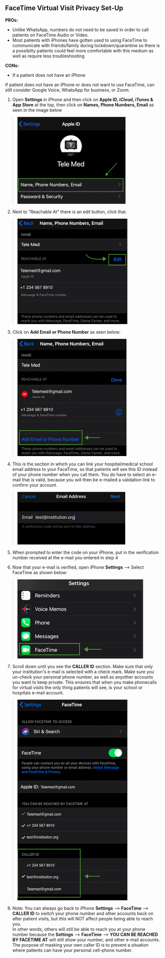 ## FaceTime Virtual Visit Privacy Set-Up

**PROs:** 
* Unlike WhatsApp, numbers do not need to be saved in order to call patients on FaceTime Audio or Video.
* Most patients with iPhones have gotten used to using FaceTime to communicate with friends/family during lockdown/quarantine so there is a possibilty patients could feel more comfortable with this medium as well as require less troubleshooting

**CONs:**
* If a patient does not have an iPhone

If patient does not have an iPhone or does not want to use FaceTime, can still consider Google Voice, WhatsApp for business, or Zoom.


1. Open **Settings** in iPhone and then click on **Apple ID, iCloud, iTunes & App Store** at the top, then click on **Names, Phone Numbers, Email** as seen in the image below


> ![FTstep1](https://github.com/Shreya-L/Piloting-Ambulatory-Virtual-Visits-MedEd/blob/master/Figures/FTstep1.png)

2. Next to "Reachable At" there is an edit button, click that.

> ![FTstep2](https://github.com/Shreya-L/Piloting-Ambulatory-Virtual-Visits-MedEd/blob/master/Figures/FTstep2.png)

3. Click on **Add Email or Phone Number** as seen below:

> ![FTstep3](https://github.com/Shreya-L/Piloting-Ambulatory-Virtual-Visits-MedEd/blob/master/Figures/FTstep3.png)

4. This is the section in which you can link your hospital/medical school email address to your FaceTime, so that patients will see this ID instead of your phone number when you call them. You do have to select an e-mail that is valid, because you will then be e-mailed a validation link to confirm your account. 

> ![FTstep4](https://github.com/Shreya-L/Piloting-Ambulatory-Virtual-Visits-MedEd/blob/master/Figures/FTstep4.png)

5. When prompted to enter the code on your iPhone, put in the verification number received at the e-mail you entered in step 4 

6. Now that your e-mail is verified, open iPhone **Settings** --> Select FaceTime as shown below:

> ![FTstep5](https://github.com/Shreya-L/Piloting-Ambulatory-Virtual-Visits-MedEd/blob/master/Figures/FTstep5.png)

7. Scroll down until you see the **CALLER ID** section. Make sure that only your institution's e-mail is selected with a check mark. Make sure you un-check your personal phone number, as well as anyother accounts you want to keep private. This ensures that when you make phonecalls for virtual visits the only thing patients will see, is your school or hospitals e-mail account. 

> ![FTstep6](https://github.com/Shreya-L/Piloting-Ambulatory-Virtual-Visits-MedEd/blob/master/Figures/FTstep6.png)

8. Note: You can always go back to iPhone **Settings** --> **FaceTime** --> **CALLER ID** to switch your phone number and other accounts back on after patient visits, but this will NOT affect people being able to reach you. \
In other words, others will still be able to reach you at your phone number because the **Settings** --> **FaceTime** --> **YOU CAN BE REACHED BY FACETIME AT** will still show your number, and other e-mail accounts. The purpose of masking your own caller ID is to prevent a situation where patients can have your personal cell-phone number. 

